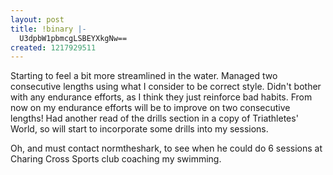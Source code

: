 ```yaml
---
layout: post
title: !binary |-
  U3dpbW1pbmcgLSBEYXkgNw==
created: 1217929511
---
```

Starting to feel a bit more streamlined in the water. Managed two consecutive lengths using what I consider to be correct style. Didn't bother with any endurance efforts, as I think they just reinforce bad habits. From now on my endurance efforts will be to improve on two consecutive lengths! Had another read of the drills section in a copy of Triathletes' World, so will start to incorporate some drills into my sessions.

Oh, and must contact normtheshark, to see when he could do 6 sessions at Charing Cross Sports club coaching my swimming.
